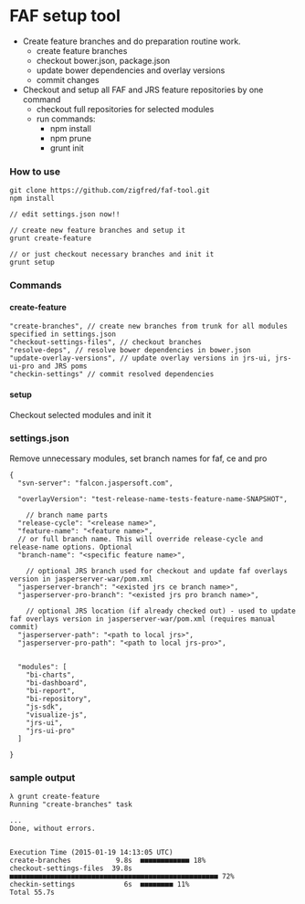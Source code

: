 # FAF setup tool

- Create feature branches and do preparation routine work.
    - create feature branches
    - checkout bower.json, package.json
    - update bower dependencies and overlay versions
    - commit changes
- Checkout and setup all FAF and JRS feature repositories by one command
    - checkout full repositories for selected modules
    - run commands:
        - npm install
        - npm prune
        - grunt init


### How to use

```
git clone https://github.com/zigfred/faf-tool.git
npm install

// edit settings.json now!!

// create new feature branches and setup it
grunt create-feature

// or just checkout necessary branches and init it
grunt setup
```

### Commands
#### create-feature

```
"create-branches", // create new branches from trunk for all modules specified in settings.json
"checkout-settings-files", // checkout branches
"resolve-deps", // resolve bower dependencies in bower.json
"update-overlay-versions", // update overlay versions in jrs-ui, jrs-ui-pro and JRS poms
"checkin-settings" // commit resolved dependencies
```

#### setup
Checkout selected modules and init it


### settings.json
Remove unnecessary modules, set branch names for faf, ce and pro
```
{
  "svn-server": "falcon.jaspersoft.com",

  "overlayVersion": "test-release-name-tests-feature-name-SNAPSHOT",

    // branch name parts
  "release-cycle": "<release name>",
  "feature-name": "<feature name>",
  // or full branch name. This will override release-cycle and release-name options. Optional
  "branch-name": "<specific feature name>",

    // optional JRS branch used for checkout and update faf overlays version in jasperserver-war/pom.xml
  "jasperserver-branch": "<existed jrs ce branch name>",
  "jasperserver-pro-branch": "<existed jrs pro branch name>",

    // optional JRS location (if already checked out) - used to update faf overlays version in jasperserver-war/pom.xml (requires manual commit)
  "jasperserver-path": "<path to local jrs>",
  "jasperserver-pro-path": "<path to local jrs-pro>",
  

  "modules": [
    "bi-charts",
    "bi-dashboard",
    "bi-report",
    "bi-repository",
    "js-sdk",
    "visualize-js",
    "jrs-ui",
    "jrs-ui-pro"
  ]

}
```

### sample output

```
λ grunt create-feature
Running "create-branches" task

...
Done, without errors.


Execution Time (2015-01-19 14:13:05 UTC)
create-branches           9.8s  ■■■■■■■■■■■■ 18%
checkout-settings-files  39.8s  ■■■■■■■■■■■■■■■■■■■■■■■■■■■■■■■■■■■■■■■■■■■■■■■■■■■ 72%
checkin-settings            6s  ■■■■■■■■ 11%
Total 55.7s
```
